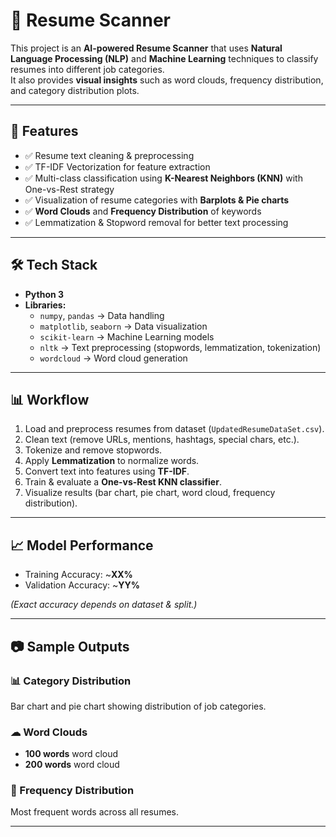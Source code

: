 # 📄 Resume Scanner

This project is an **AI-powered Resume Scanner** that uses **Natural Language Processing (NLP)** and **Machine Learning** techniques to classify resumes into different job categories.  
It also provides **visual insights** such as word clouds, frequency distribution, and category distribution plots.

---

## 🚀 Features
- ✅ Resume text cleaning & preprocessing  
- ✅ TF-IDF Vectorization for feature extraction  
- ✅ Multi-class classification using **K-Nearest Neighbors (KNN)** with One-vs-Rest strategy  
- ✅ Visualization of resume categories with **Barplots & Pie charts**  
- ✅ **Word Clouds** and **Frequency Distribution** of keywords  
- ✅ Lemmatization & Stopword removal for better text processing  

---

## 🛠️ Tech Stack
- **Python 3**  
- **Libraries:**  
  - `numpy`, `pandas` → Data handling  
  - `matplotlib`, `seaborn` → Data visualization  
  - `scikit-learn` → Machine Learning models  
  - `nltk` → Text preprocessing (stopwords, lemmatization, tokenization)  
  - `wordcloud` → Word cloud generation  

---

## 📊 Workflow
1. Load and preprocess resumes from dataset (`UpdatedResumeDataSet.csv`).  
2. Clean text (remove URLs, mentions, hashtags, special chars, etc.).  
3. Tokenize and remove stopwords.  
4. Apply **Lemmatization** to normalize words.  
5. Convert text into features using **TF-IDF**.  
6. Train & evaluate a **One-vs-Rest KNN classifier**.  
7. Visualize results (bar chart, pie chart, word cloud, frequency distribution).  

---

## 📈 Model Performance
- Training Accuracy: ~**XX%**  
- Validation Accuracy: ~**YY%**  

*(Exact accuracy depends on dataset & split.)*

---

## 📷 Sample Outputs
### 📊 Category Distribution
Bar chart and pie chart showing distribution of job categories.  

### ☁ Word Clouds
- **100 words** word cloud  
- **200 words** word cloud  

### 🔡 Frequency Distribution
Most frequent words across all resumes.  

---

 
